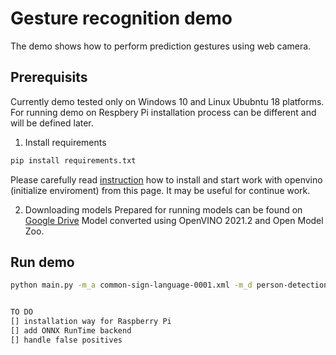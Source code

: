 # Gesture recognition demo
The demo shows how to perform prediction gestures using web camera.

## Prerequisits
Currently demo tested only on Windows 10 and Linux Ububntu 18 platforms. For running demo on Respbery Pi  installation process can be different and will be defined later.
1. Install requirements
```bash
pip install requirements.txt
```
Please carefully read [instruction](https://docs.openvinotoolkit.org/latest/openvino_docs_install_guides_installing_openvino_pip.html) how to install and start work with openvino (initialize enviroment) from this page. It may be useful for continue work.

2. Downloading models
Prepared for running models can be found on [Google Drive](https://drive.google.com/drive/folders/1CRfoX2bIBNEKTeT9WrioOGO4otE9LyDK?usp=sharing)
Model converted using OpenVINO 2021.2 and Open Model Zoo.

## Run demo

```bash
python main.py -m_a common-sign-language-0001.xml -m_d person-detection-asl.xml -i <camera_id> -d CPU


TO DO
[] installation way for Raspberry Pi
[] add ONNX RunTime backend
[] handle false positives
